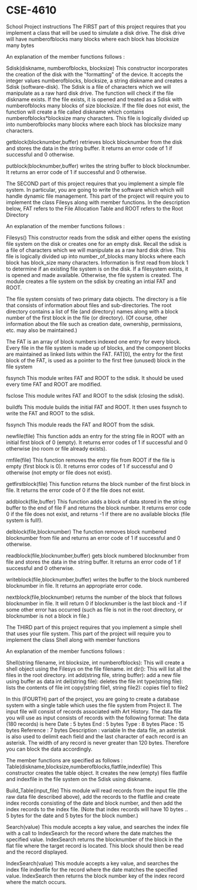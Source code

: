 # CSE-4610
School Project instructions
The FIRST part of this project requires that you implement a class that will be used to simulate a disk drive. The disk drive will have numberofblocks many blocks where each block has blocksize many bytes

An explanation of the member functions follows :

Sdisk(diskname, numberofblocks, blocksize)
This constructor incorporates the creation of the disk with the "formatting" of the device. It accepts the integer values numberofblocks, blocksize, a string diskname and creates a Sdisk (software-disk). The Sdisk is a file of characters which we will manipulate as a raw hard disk drive. The function will check if the file diskname exists. If the file exists, it is opened and treated as a Sdisk with numberofblocks many blocks of size blocksize. If the file does not exist, the function will create a file called diskname which contains numberofblocks*blocksize many characters. This file is logically divided up into numberofblocks many blocks where each block has blocksize many characters.

getblock(blocknumber,buffer)
retrieves block blocknumber from the disk and stores the data in the string buffer. It returns an error code of 1 if successful and 0 otherwise.

putblock(blocknumber,buffer)
writes the string buffer to block blocknumber. It returns an error code of 1 if successful and 0 otherwise.

The SECOND part of this project requires that you implement a simple file system. In particular, you are going to write the software which which will handle dynamic file management. This part of the project will require you to implement the class Filesys along with member functions. In the description below, FAT refers to the File Allocation Table and ROOT refers to the Root Directory

An explanation of the member functions follows :

Filesys()
This constructor reads from the sdisk and either opens the existing file system on the disk or creates one for an empty disk. Recall the sdisk is a file of characters which we will manipulate as a raw hard disk drive. This file is logically divided up into number_of_blocks many blocks where each block has block_size many characters. Information is first read from block 1 to determine if an existing file system is on the disk. If a filesystem exists, it is opened and made available. Otherwise, the file system is created.
The module creates a file system on the sdisk by creating an intial FAT and ROOT. 

The file system consists of two primary data objects. The directory is a file that consists of information about files and sub-directories. The root directory contains a list of file (and directory) names along with a block number of the first block in the file (or directory). (Of course, other information about the file such as creation date, ownership, permissions, etc. may also be maintained.) 

The FAT is an array of block numbers indexed one entry for every block. Every file in the file system is made up of blocks, and the component blocks are maintained as linked lists within the FAT. FAT[0], the entry for the first block of the FAT, is used as a pointer to the first free (unused) block in the file system

fssynch
This module writes FAT and ROOT to the sdisk. It should be used every time FAT and ROOT are modified.

fsclose
This module writes FAT and ROOT to the sdisk (closing the sdisk).

buildfs
This module builds the initial FAT and ROOT. It then uses fssynch to write the FAT and ROOT to the sdisk.

fssynch
This module reads the FAT and ROOT from the sdisk.

newfile(file)
This function adds an entry for the string file in ROOT with an initial first block of 0 (empty). It returns error codes of 1 if successful and 0 otherwise (no room or file already exists).

rmfile(file)
This function removes the entry file from ROOT if the file is empty (first block is 0). It returns error codes of 1 if successful and 0 otherwise (not empty or file does not exist).

getfirstblock(file)
This function returns the block number of the first block in file. It returns the error code of 0 if the file does not exist.

addblock(file,buffer)
This function adds a block of data stored in the string buffer to the end of file F and returns the block number. It returns error code 0 if the file does not exist, and returns -1 if there are no available blocks (file system is full!).

delblock(file,blocknumber)
The function removes block numbered blocknumber from file and returns an error code of 1 if successful and 0 otherwise.

readblock(file,blocknumber,buffer)
gets block numbered blocknumber from file and stores the data in the string buffer. It returns an error code of 1 if successful and 0 otherwise.

writeblock(file,blocknumber,buffer)
writes the buffer to the block numbered blocknumber in file. It returns an appropriate error code.

nextblock(file,blocknumber)
returns the number of the block that follows blocknumber in file. It will return 0 if blocknumber is the last block and -1 if some other error has occurred (such as file is not in the root directory, or blocknumber is not a block in file.)

The THIRD part of this project requires that you implement a simple shell that uses your file system. This part of the project will require you to implement the class Shell along with member functions

An explanation of the member functions follows :

Shell(string filename, int blocksize, int numberofblocks): This will create a shell object using the Filesys on the file filename.
int dir(): This will list all the files in the root directory.
int add(string file, string buffer): add a new file using buffer as data
int del(string file): deletes the file
int type(string file): lists the contents of file
int copy(string file1, string file2): copies file1 to file2

In this (FOURTH) part of the project, you are going to create a database system with a single table which uses the file system from Project II. The input file will consist of records associated with Art History. The data file you will use as input consists of records with the following format: The data (180 records) is here
Date : 5 bytes
End : 5 bytes
Type : 8 bytes
Place : 15 bytes
Reference : 7 bytes
Description : variable
In the data file, an asterisk is also used to delimit each field and the last character of each record is an asterisk. The width of any record is never greater than 120 bytes. Therefore you can block the data accordingly.

The member functions are specified as follows :
Table(diskname,blocksize,numberofblocks,flatfile,indexfile)
This constructor creates the table object. It creates the new (empty) files flatfile and indexfile in the file system on the Sdisk using diskname.

Build_Table(input_file)
This module will read records from the input file (the raw data file described above), add the records to the flatfile and create index records consisting of the date and block number, and then add the index records to the index file. (Note that index records will have 10 bytes .. 5 bytes for the date and 5 bytes for the block number.)

Search(value)
This module accepts a key value, and searches the index file with a call to IndexSearch for the record where the date matches the specified value. IndexSearch returns the blocknumber of the block in the flat file where the target record is located. This block should then be read and the record displayed.

IndexSearch(value)
This module accepts a key value, and searches the index file indexfile for the record where the date matches the specified value. IndexSearch then returns the block number key of the index record where the match occurs.
